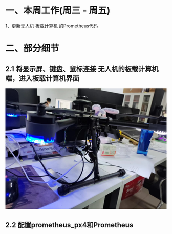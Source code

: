 # 一、本周工作(周三 - 周五)
1、更新无人机 板载计算机 的Prometheus代码

# 二、部分细节
## 2.1 将显示屏、键盘、鼠标连接 无人机的板载计算机端，进入板载计算机界面
![rgb图](https://github.com/ZJUT-IoCS-MAS/darren_pty/blob/main/1-UAV_SLAM_PRJ/1-pic/wu1.jpg)

## 2.2 配置prometheus_px4和Prometheus



